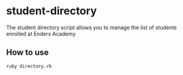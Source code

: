 # student-directory #

The student directory script allows you to manage the list of students enrolled at Enders Academy

## How to use ##

```shell
ruby directory.rb
```
